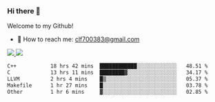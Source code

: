 ### Hi there 👋

<!--
**clingfei/clingfei** is a ✨ _special_ ✨ repository because its `README.md` (this file) appears on your GitHub profile.

Here are some ideas to get you started:

- 🔭 I’m currently working on ...
- 🌱 I’m currently learning ...
- 👯 I’m looking to collaborate on ...
- 🤔 I’m looking for help with ...
- 💬 Ask me about ...
- 📫 How to reach me: ...
- 😄 Pronouns: ...
- ⚡ Fun fact: ...
-->
Welcome to my Github!
- 📧 How to reach me: clf700383@gmail.com

<a href="https://github.com/anuraghazra/github-readme-stats">
  <img src="https://github-readme-stats.vercel.app/api?username=clingfei&count_private=true&show_icons=true&include_all_commits=true&line_height=21&hide_border=true&repo=github-readme-stats" />
</a>
<a href="https://github.com/anuraghazra/convoychat">
  <img src="https://github-readme-stats.vercel.app/api/top-langs/?username=clingfei&hide=Tcl,Perl,Makefile,CSS,HTML,Yacc,Lex,Verilog&langs_count=6&layout=compact&hide_border=true&repo=convoychat" />
</a>

<!--START_SECTION:waka-->

```txt
C++           18 hrs 42 mins  ████████████░░░░░░░░░░░░░   48.51 %
C             13 hrs 11 mins  ████████▓░░░░░░░░░░░░░░░░   34.17 %
LLVM          2 hrs 4 mins    █▒░░░░░░░░░░░░░░░░░░░░░░░   05.37 %
Makefile      1 hr 27 mins    █░░░░░░░░░░░░░░░░░░░░░░░░   03.78 %
Other         1 hr 6 mins     ▓░░░░░░░░░░░░░░░░░░░░░░░░   02.85 %
```

<!--END_SECTION:waka-->
